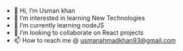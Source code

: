- 👋 Hi, I’m Usman khan
- 👀 I’m interested in learning New Technologies
- 🌱 I’m currently learning nodeJS
- 💞️ I’m looking to collaborate on React projects
- 📫 How to reach me @ usmanahmadkhan93@gmail.com

<!---
Kusman123/Kusman123 is a ✨ special ✨ repository because its `README.md` (this file) appears on your GitHub profile.
You can click the Preview link to take a look at your changes.
--->
